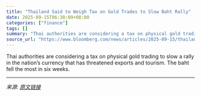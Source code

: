```yaml
---
title: "Thailand Said to Weigh Tax on Gold Trades to Slow Baht Rally"
date: 2025-09-15T06:38:09+08:00
categories: ["finance"]
tags: []
summary: "Thai authorities are considering a tax on physical gold trading to slow a rally in the nation’s currency that has threatened exports and tourism. The baht fell the most in six weeks."
source_url: "https://www.bloomberg.com/news/articles/2025-09-15/thailand-is-said-to-weigh-tax-on-gold-trades-to-slow-baht-rally"
---
```


Thai authorities are considering a tax on physical gold trading to slow a rally in the nation’s currency that has threatened exports and tourism. The baht fell the most in six weeks.

---

*来源: [原文链接](https://www.bloomberg.com/news/articles/2025-09-15/thailand-is-said-to-weigh-tax-on-gold-trades-to-slow-baht-rally)*
